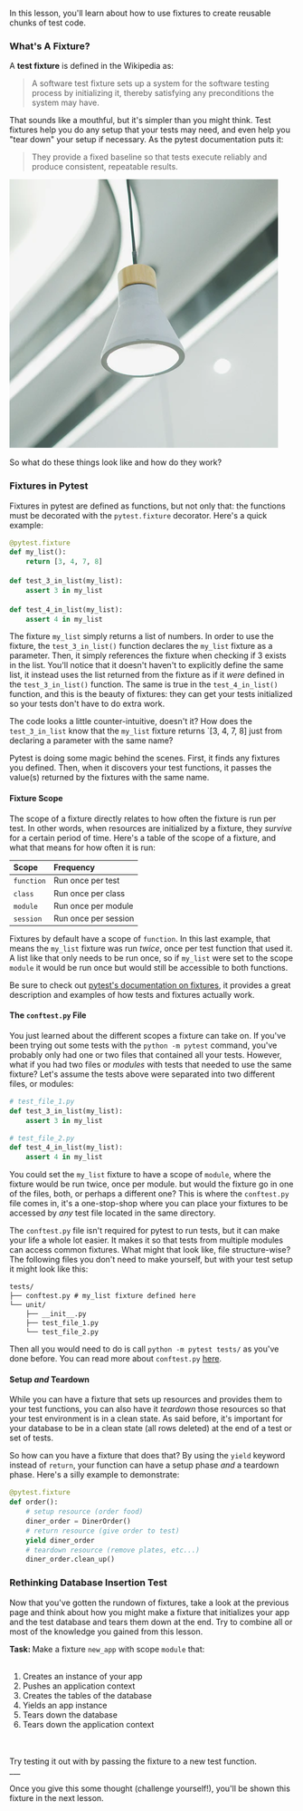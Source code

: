 In this lesson, you'll learn about how to use fixtures to create reusable chunks of test code.

### What's A Fixture?

A **test fixture** is defined in the Wikipedia as:

> A software test fixture sets up a system for the software testing process by initializing it, thereby satisfying any preconditions the system may have.

That sounds like a mouthful, but it's simpler than you might think. Test fixtures help you do any setup that your tests may need, and even help you "tear down" your setup if necessary. As the pytest documentation puts it:

> They provide a fixed baseline so that tests execute reliably and produce consistent, repeatable results.

<img alt="Fixture" title="Fixture" class="img-responsive cn_image" src="https://github.com/CodingNomads/static/blob/main/flask-webdev/imgs/fixture.png?raw=true">

So what do these things look like and how do they work?

### Fixtures in Pytest

Fixtures in pytest are defined as functions, but not only that: the functions must be decorated with the `pytest.fixture` decorator. Here's a quick example:

```python
@pytest.fixture
def my_list():
    return [3, 4, 7, 8]

def test_3_in_list(my_list):
    assert 3 in my_list

def test_4_in_list(my_list):
    assert 4 in my_list
```

The fixture `my_list` simply returns a list of numbers. In order to use the fixture, the `test_3_in_list()` function declares the `my_list` fixture as a parameter. Then, it simply references the fixture when checking if 3 exists in the list. You'll notice that it doesn't haven't to explicitly define the same list, it instead uses the list returned from the fixture as if it *were* defined in the `test_3_in_list()` function. The same is true in the `test_4_in_list()` function, and this is the beauty of fixtures: they can get your tests initialized so your tests don't have to do extra work.

The code looks a little counter-intuitive, doesn't it? How does the `test_3_in_list` know that the `my_list` fixture returns `[3, 4, 7, 8] just from declaring a parameter with the same name?

Pytest is doing some magic behind the scenes. First, it finds any fixtures you defined. Then, when it discovers your test functions, it passes the value(s) returned by the fixtures with the same name.

#### Fixture Scope

The scope of a fixture directly relates to how often the fixture is run per test. In other words, when resources are initialized by a fixture, they *survive* for a certain period of time. Here's a table of the scope of a fixture, and what that means for how often it is run:

| Scope      | Frequency            |
| :--------- | :------------------- |
| `function` | Run once per test    |
| `class`    | Run once per class   |
| `module`   | Run once per module  |
| `session`  | Run once per session |

Fixtures by default have a scope of `function`. In this last example, that means the `my_list` fixture was run *twice*, once per test function that used it. A list like that only needs to be run once, so if `my_list` were set to the scope `module` it would be run once but would still be accessible to both functions.

Be sure to check out <a href="https://docs.pytest.org/en/6.2.x/fixture.html#what-fixtures-are" target="_blank">pytest's documentation on fixtures</a>, it provides a great description and examples of how tests and fixtures actually work.

#### The `conftest.py` File

You just learned about the different scopes a fixture can take on. If you've been trying out some tests with the `python -m pytest` command, you've probably only had one or two files that contained all your tests. However, what if you had two files or *modules* with tests that needed to use the same fixture? Let's assume the tests above were separated into two different files, or modules:

```python
# test_file_1.py
def test_3_in_list(my_list):
    assert 3 in my_list
```

```python
# test_file_2.py
def test_4_in_list(my_list):
    assert 4 in my_list
```

You could set the `my_list` fixture to have a scope of `module`, where the fixture would be run twice, once per module. but would the fixture go in one of the files, both, or perhaps a different one? This is where the `conftest.py` file comes in, it's a one-stop-shop where you can place your fixtures to be accessed by *any* test file located in the same directory.

The `conftest.py` file isn't required for pytest to run tests, but it can make your life a whole lot easier. It makes it so that tests from multiple modules can access common fixtures. What might that look like, file structure-wise? The following files you don't need to make yourself, but with your test setup it might look like this:

```
tests/
├── conftest.py # my_list fixture defined here
└── unit/
    ├── __init__.py
    ├── test_file_1.py
    └── test_file_2.py
```

Then all you would need to do is call `python -m pytest tests/` as you've done before. You can read more about `conftest.py` <a href="https://docs.pytest.org/en/6.2.x/fixture.html#conftest-py-sharing-fixtures-across-multiple-files" target="_blank">here</a>.

#### Setup *and* Teardown

While you can have a fixture that sets up resources and provides them to your test functions, you can also have it *teardown* those resources so that your test environment is in a clean state. As said before, it's important for your database to be in a clean state (all rows deleted) at the end of a test or set of tests.

So how can you have a fixture that does that? By using the `yield` keyword instead of `return`, your function can have a setup phase *and* a teardown phase. Here's a silly example to demonstrate:

```python
@pytest.fixture
def order():
    # setup resource (order food)
    diner_order = DinerOrder()
    # return resource (give order to test)
    yield diner_order
    # teardown resource (remove plates, etc...)
    diner_order.clean_up()
```

### Rethinking Database Insertion Test

Now that you've gotten the rundown of fixtures, take a look at the previous page and think about how you might make a fixture that initializes your app and the test database and tears them down at the end. Try to combine all or most of the knowledge you gained from this lesson.

<div class="alert alert-info" role="alert"><b>Task: </b>Make a fixture <code>new_app</code> with scope <code>module</code> that:
<br><br>
<ol>
<li>Creates an instance of your app</li>
<li>Pushes an application context</li>
<li>Creates the tables of the database</li>
<li>Yields an app instance</li>
<li>Tears down the database</li>
<li>Tears down the application context</li>
</ol>
<br><br>
Try testing it out with by passing the fixture to a new test function.
</div>
___

Once you give this some thought (challenge yourself!), you'll be shown this fixture in the next lesson.
